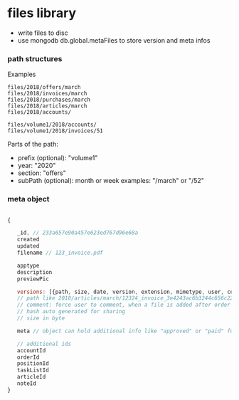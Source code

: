# files library
* write files to disc
* use mongodb db.global.metaFiles to store version and meta infos


### path structures
Examples

```
files/2018/offers/march
files/2018/invoices/march
files/2018/purchases/march
files/2018/articles/march
files/2018/accounts/

files/volume1/2018/accounts/
files/volume1/2018/invoices/51

```

Parts of the path:
* prefix (optional): "volume1"
* year: "2020"
* section: "offers"
* subPath (optional): month or week examples: "/march"  or  "/52"


### meta object

```js

{

   _id, // 233a657e90a457e623ed767d96e68a
   created
   updated
   filename // 123_invoice.pdf

   apptype
   description
   previewPic

   versions: [{path, size, date, version, extension, mimetype, user, comment, hash, locked, deleted, meta}]
   // path like 2018/articles/march/12324_invoice_3e4243ac6b3244c656c227a.pdf
   // comment: force user to comment, when a file is added after order
   // hash auto generated for sharing
   // size in byte

   meta // object can hold additional info like "approved" or "paid" for accounting

   // additional ids
   accountId
   orderId
   positionId
   taskListId
   articleId
   noteId
}

```
